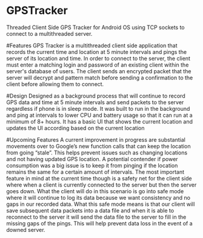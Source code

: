 # GPSTracker
Threaded Client Side GPS Tracker for Android OS using TCP sockets to connect to a multithreaded server.

#Features
GPS Tracker is a multithreaded client side application that records the current time and location at 5 minute intervals and pings the server of its location and time. In order to connect to the server, the client must enter a matching login and password of an existing client within the server's database of users. The client sends an encrypted packet that the server will decrypt and pattern match before sending a confirmation to the client before allowing them to connect. 

#Design
Designed as a background process that will continue to record GPS data and time at 5 minute intervals and send packets to the server regardless if phone is in sleep mode.  It was built to run in the background and ping at intervals to lower CPU and battery usage so that it can run at a minimum of 8+ hours. It has a basic UI that shows the current location and updates the UI according based on the current location

#Upcoming Features
A current improvement in progress are substantial movements over to Google’s new function calls that can keep the location from going “stale”. This helps prevent issues such as changing locations and not having updated GPS location. A potential contender if power consumption was a big issue is to keep it from pinging if the location remains the same for a certain amount of intervals. The most important feature in mind at the current time though is a safety net for the client side where when a client is currently connected to the server but then the server goes down. What the client will do in this scenario is go into safe mode where it will continue to log its data because we want consistency and no gaps in our recorded data. What this safe mode means is that our client will save subsequent data packets into a data file and when it is able to reconnect to the server it will send the data file to the server to fill in the missing gaps of the pings. This will help prevent data loss in the event of a downed server.
